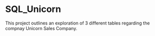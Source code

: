 # SQL_Unicorn

This project outlines an exploration of 3 different tables regarding the compnay Unicorn Sales Company.
